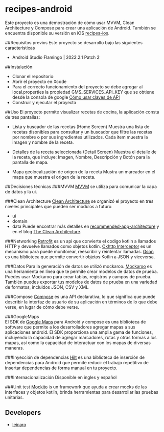 # recipes-android

Este proyecto es una demostración de cómo usar MVVM, Clean Architecture y Compose para crear una aplicación de Android.
También se encuentra disponible su versión en iOS [recipes-ios](https://github.com/leinaro/recipes-ios).

##Requisitos previos
Este proyecto se desarrollo bajo las siguientes caracteristicas
- Android Studio Flamingo | 2022.2.1 Patch 2

##Instalación
- Clonar el repositorio
- Abrir el proyecto en Xcode
- Para el correcto funcionamiento del proyecto se debe agregar al local.properties la propiedad GMS_SERVICES_API_KEY que se obtiene desde la consola de google [Cómo usar claves de API](https://developers.google.com/maps/documentation/android-sdk/get-api-key?hl=es-419#:~:text=Ve%20a%20la%20p%C3%A1gina%20Google%20Maps%20Platform%20%3E%20Credenciales.&text=En%20la%20p%C3%A1gina%20Credenciales%2C%20haz,API%20que%20acabas%20de%20crear.)
- Construir y ejecutar el proyecto

##Uso
El proyecto permite visualizar recetas de cocina, la aplicación consta de tres pantallas: 
- Lista y buscador de las recetas (Home Screen)
Muestra una lista de recetas disonibles para consultar y un
buscador que filtre las recetas por nombre o por sus ingredientes utilizados.
Cada item muestra la imagen y nombre de la receta.

- Detalles de la receta seleccionada (Detail Screen)
Muestra el detalle de la receta, que incluye: Imagen, Nombre, Descripción y Botón para la pantalla de mapa.
  
- Mapa geolocalización de origen de la receta
Mustra un marcador en el mapa que muestra el origen de la receta.

##Decisiones técnicas
###MVVM 
[MVVM](https://developer.android.com/topic/libraries/architecture/viewmodel?hl=es-419) se utiliza para comunicar la capa de datos y la ui.

###Clean Architecture
[Clean Architecture](https://blog.cleancoder.com/uncle-bob/2012/08/13/the-clean-architecture.html) se organizó el proyecto en tres niveles principales que pueden ser modulos a futuro:

- ui
- domain
- data
Puede encontrar más detalles en [recommended-app-architecture](https://developer.android.com/jetpack/guide?hl=es-419#recommended-app-architecture) y en el blog [The Clean Architecture](https://blog.cleancoder.com/uncle-bob/2012/08/13/the-clean-architecture.html).

###Networking
[Retrofit](https://square.github.io/retrofit/) es un api que convierte el codigo kotlin a llamados HTTP y devuelve llamados como objetos kotlin.
[Okhttp Interceptor]() es un mecanismo para puede monitorear, reescribir y reintentar llamadas.
[Gson](https://github.com/square/retrofit/tree/master/retrofit-converters/gson) es una biblioteca que permite convertir objetos Kotlin a JSON y viceversa. 

###Datos
Para la generación de datos se utilizó mockaroo. [Mockaroo](https://mockaroo.com/) es una herramienta en línea que te permite crear modelos de datos de prueba. Puedes usar Mockaroo para crear tablas, registros y campos de prueba. También puedes exportar tus modelos de datos de prueba en una variedad de formatos, incluidos JSON, CSV y XML.

###Compose
[Compose](https://developer.android.com/jetpack/compose?gclid=Cj0KCQjwz8emBhDrARIsANNJjS5j4cQlxMs49HRdxGD7IrXgeJA5Wccv59zTQdM9Iy89-6PezQJztZMaAv6dEALw_wcB&gclsrc=aw.ds&hl=es-419) es una API declarativa, lo que significa que puede describir la interfaz de usuario de su aplicación en términos de lo que debe verse, en lugar de cómo debe verse. 



###GoogleMaps   
El SDK de [Google Maps](https://github.com/googlemaps/android-maps-compose) para Android y compose es una biblioteca de software que permite a los desarrolladores agregar mapas a sus aplicaciones android. El SDK proporciona una amplia gama de funciones, incluyendo la capacidad de agregar marcadores, rutas y otras formas a los mapas, así como la capacidad de interactuar con los mapas de diversas maneras.

###Inyección de dependencias
[Hilt](https://developer.android.com/training/dependency-injection/hilt-android?hl=es-419) es una biblioteca de inserción de dependencias para Android que permite reducir el trabajo repetitivo de insertar dependencias de forma manual en tu proyecto.

###Internacionalización
Disponible en ingles y español

###Unit test
[Mockito](https://site.mockito.org/) is un framework que ayuda a crear mocks de las interfaces y objetos kotlin, brinda herramientas para desarrollar las pruebas unitarias.

## Developers

* [leinaro](https://github.com/leinaro)
